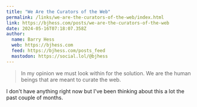 ```yaml
---
title: "We Are the Curators of the Web"
permalink: /links/we-are-the-curators-of-the-web/index.html
link: https://bjhess.com/posts/we-are-the-curators-of-the-web
date: 2024-05-16T07:18:07.358Z
author: 
  name: Barry Hess
  web: https://bjhess.com
  feed: https://bjhess.com/posts_feed
  mastodon: https://social.lol/@bjhess
---
```


> In my opinion we must look within for the solution. We are the human beings that are meant to curate the web.

I don't have anything right now but I've been thinking about this a lot the past couple of months.
